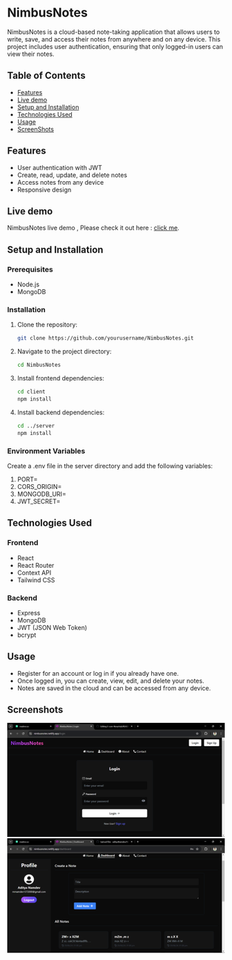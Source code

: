 #  NimbusNotes

NimbusNotes is a cloud-based note-taking application that allows users to write, save, and access their notes from anywhere and on any device. This project includes user authentication, ensuring that only logged-in users can view their notes.

## Table of Contents

- [Features](#features)
- [Live demo](#live-demo)
- [Setup and Installation](#setup-and-installation)
- [Technologies Used](#technologies-used)
- [Usage](#usage)
- [ScreenShots](#screenshots)


## Features

- User authentication with JWT
- Create, read, update, and delete notes
- Access notes from any device
- Responsive design




## Live demo

NimbusNotes live demo , Please check it out here : [click me](https://nimbusnotes.netlify.app/).

## Setup and Installation

### Prerequisites

- Node.js
- MongoDB

### Installation

1. Clone the repository:

   ```bash 
   git clone https://github.com/yourusername/NimbusNotes.git 
   ```
2. Navigate to the project directory:
     ```bash
     cd NimbusNotes
     ```
3. Install frontend dependencies:
      ```bash
      cd client
      npm install
      ```
4. Install backend dependencies:
     ```bash
     cd ../server
     npm install
    ```    

### Environment Variables
Create a .env file in the server directory and add the following variables:
1. PORT=
2. CORS_ORIGIN=
3. MONGODB_URI=
4. JWT_SECRET=



## Technologies Used

### Frontend
- React
- React Router
- Context API
- Tailwind CSS

### Backend
- Express
- MongoDB
- JWT (JSON Web Token)
- bcrypt

## Usage
- Register for an account or log in if you already have one.
- Once logged in, you can create, view, edit, and delete your notes.
- Notes are saved in the cloud and can be accessed from any device.

## Screenshots

![App Screenshot](App-ui-1.png)
![App Screenshot](App-ui-2.png)

